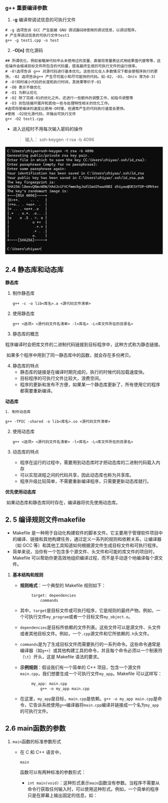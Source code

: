 



### g++ 重要编译参数

1. **-g**  编译带调试信息的可执行文件

```
# -g 选项告诉 GCC 产生能被 GNU 调试器GDB使用的调试信息，以调试程序。
# 产生带调试信息的可执行文件test1
g++ -g test1.cpp -o test
```

2. **-O[n]** 优化源码

```
## 所谓优化，例如省略掉代码中从未使用过的变量、直接将常量表达式用结果值代替等等，这些操作会缩减目标文件所包含的代码量，提高最终生成的可执行文件的运行效率。
# -0!选项告诉 g++ 对源代码进行基本优化。这些优化在人多数情况下都会使程序执行的更快。-02 选项告诉g++ 产生尽可能小和尽可能快的代码。如-O2，-O3，-On(n 常为0-3)
# -O!同时减小代码的长度和执行时间，其效果等价于-O1
# -O0 表示不做优化
# -O1 为默认优化
# -O2 除了完成-01的优化之外，还进行一些额外的调整工作，如指令调整等
# -O3 则包括循环展开和其他一些与处理特性相关的优化工作。
#选项将使编译的速度比使用-O时慢，但通常产生的代码执行速度会更快。
#使用 -O2优化源代码，并输出可执行文件
g++ -O2 test1.cpp
```

 

- 进入远程时不用每次输入密码的操作

  > 输入： ssh-keygen -t rsa -b 4096

![image-20241212161518477](assets/image-20241212161518477.png)

## 2.4 静态库和动态库

**静态库**

1. 制作静态库

   ```
   g++ -c -o lib<库名>.a <源代码文件清单>
   ```

2. 使用静态库

   ```
   g++ <选项> <源代码文件名清单> -l<库名> -L<库文件所在的目录名>
   ```

3. 静态库的概念

​	程序编译时会把库文件的二进制代码链接到目标程序中，这种方式称为静态链接。

​	如果多个程序中用到了同一静态库中的函数，就会存在多份拷贝。

4. 静态库的特点
   - 静态库的链接是在编译时期完成的，执行的时候代码加载速度快。
   - 目标程序的可执行文件比较大，浪费空间。
   - 程序的更新和发布不方便，如果某一个静态库更新了，所有使用它的程序都需要重新编译。

**动态库**

	1. 制作动态库

```
g++ -fPIC -shared -o lib<库名>.so <源代码文件清单>
```

2. 使用动态库

   ```
   g++ <选项> <源代码文件名清单> -l<库名> -L<库文件所在的目录名>
   ```

3. 动态库的特点
   - 程序在运行的过程中，需要用到动态库时才把动态库的二进制代码载入内存
   - 可以实现进程之间的代码共享，因此动态库也称为共享库。
   - 程序升级比较简单，不需要重新编译程序，只需要更新动态库就行。

**优先使用动态库**

​	如果动态库和静态库同时存在，编译器将优先使用动态库。

## 2. 5 编译规则文件makefile

- Makefile 是一种用于自动化构建软件的脚本文件。它主要用于管理软件项目中的编译、链接和其他构建任务，通过定义一系列的规则和依赖关系，让编译器（如 GCC 等）和其他工具知道如何根据源文件生成目标文件和可执行程序。
- 简单来说，当你有一个包含多个源文件、头文件和可能的库文件的项目时，Makefile 可以帮助你更高效地组织编译过程，而不是手动逐个地编译每个源文件。

1. **基本结构和规则**

   - **规则格式**：一个典型的 Makefile 规则如下：

     ```
          target: dependencies
              commands
     ```

   - 其中，`target`是目标文件或可执行程序，它是规则的最终产物。例如，一个可执行文件`my_program`或者一个目标文件`my_object.o`。

   - `dependencies`是目标所依赖的文件列表。这些文件可以是源文件、头文件或者其他目标文件。例如，一个`.cpp`源文件和它所依赖的`.h`头文件。

   - `commands`是为了生成目标文件而需要执行的一系列命令。这些命令通常是编译器（如`g++`）或其他构建工具的命令，并且每个命令必须以一个制表符（`\t`）开头，这是 Makefile 语法的要求。

   - **示例规则**：假设我们有一个简单的 C++ 项目，包含一个源文件`main.cpp`，我们想要生成一个可执行文件`my_app`。Makefile 可以这样写：

     ```
          my_app: main.cpp
              g++ -o my_app main.cpp
     ```

   - 在这里，`my_app`是目标，`main.cpp`是依赖。`g++ -o my_app main.cpp`是命令，它告诉系统使用`g++`编译器将`main.cpp`编译并链接成一个名为`my_app`的可执行文件。



## 2.6 main函数的参数

1. `main`函数的标准参数形式

   - 在 C 和 C++ 语言中，

     ```
     main
     ```

     函数可以有两种标准的参数形式：

     - `int main(void)`：这种形式表示`main`函数没有参数。当程序不需要从命令行获取任何输入时，可以使用这种形式。例如，一个简单的程序只是在屏幕上输出固定的信息，如：

​		

